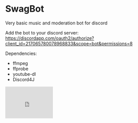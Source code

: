 # SwagBot
Very basic music and moderation bot for discord

Add the bot to your discord server:
https://discordapp.com/oauth2/authorize?client_id=217065780078968833&scope=bot&permissions=8

Dependencies:
- ffmpeg
- ffprobe
- youtube-dl
- Discord4J

<iframe src="https://discordapp.com/widget?id=97342233241464832&theme=dark" width="150" height="100" allowtransparency="true" frameborder="0"></iframe>